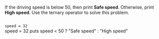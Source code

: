 If the driving speed
is below 50, then print
**Safe speed**.
Otherwise, print **High speed**.
Use the ternary operator
to solve this problem.

<codeblock language="ruby" type="exercise" testMode="fixedInput">
<code>
speed = 32
</code>

<solution>
speed = 32
puts speed < 50  ? "Safe speed" : "High speed"
</solution>
</codeblock>
